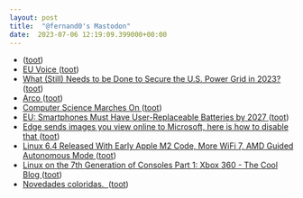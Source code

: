 ```yaml
---
layout: post
title:  "@fernand0's Mastodon"
date:  2023-07-06 12:19:09.399000+00:00
---
```

*  [ ](https://red.niboe.info/@euklidiadas) ([toot](https://mastodon.social/@fernand0/110667100937344869))
*  [EU Voice ](https://social.network.europa.eu) ([toot](https://mastodon.social/@fernand0/110666985220899935))
*  [What (Still) Needs to be Done to Secure the U.S. Power Grid in 2023? ](https://www.tripwire.com/state-of-security/what-still-needs-be-done-secure-us-power-gri) ([toot](https://mastodon.social/@fernand0/110666946874149744))
*  [Arco ](https://www.flickr.com/photos/fernand0/53007464291) ([toot](https://mastodon.social/@fernand0/110666687419959001))
*  [Computer Science Marches On ](https://rjlipton.wpcomstaging.com/2023/06/20/computer-science-marches-on) ([toot](https://mastodon.social/@fernand0/110666635908998733))
*  [EU: Smartphones Must Have User-Replaceable Batteries by 2027 ](https://www.pcmag.com/news/eu-smartphones-must-have-user-replaceable-batteries-by-202) ([toot](https://mastodon.social/@fernand0/110666379891770022))
*  [Edge sends images you view online to Microsoft, here is how to disable that ](https://www.neowin.net/news/edge-sends-images-you-view-online-to-microsoft-here-is-how-to-disable-that) ([toot](https://mastodon.social/@fernand0/110666274770629009))
*  [Linux 6.4 Released With Early Apple M2 Code, More WiFi 7, AMD Guided Autonomous Mode ](https://www.phoronix.com/news/Linux-6.4-Release) ([toot](https://mastodon.social/@fernand0/110665962885107866))
*  [Linux on the 7th Generation of Consoles Part 1: Xbox 360 - The Cool Blog ](https://www.lilysthings.org/blog/linux-on-xbox360) ([toot](https://mastodon.social/@fernand0/110662700734151942))
*  [Novedades coloridas.  ](https://avecesunafoto.wordpress.com/2023/07/05/novedades-coloridas) ([toot](https://mastodon.social/@fernand0/110662691449831620))

